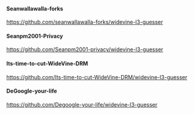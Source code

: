 #### Seanwallawalla-forks

https://github.com/seanwallawalla-forks/widevine-l3-guesser

#### Seanpm2001-Privacy

https://github.com/Seanpm2001-privacy/widevine-l3-guesser

#### Its-time-to-cut-WideVine-DRM

https://github.com/Its-time-to-cut-WideVine-DRM/widevine-l3-guesser

#### DeGoogle-your-life

https://github.com/Degoogle-your-life/widevine-l3-guesser

